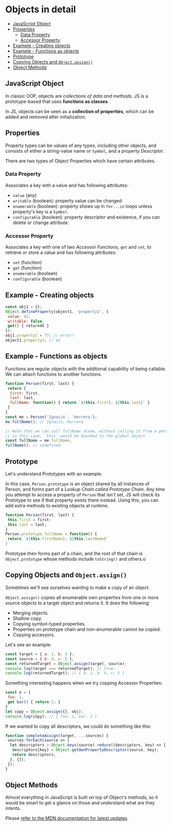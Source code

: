 # Objects in detail

- [JavaScript Object](#javascript-object)
- [Properties](#properties)
  - [Data Property](#data-property)
  - [Accessor Property](#accessor-property)
- [Example - Creating objects](#example---creating-objects)
- [Example - Functions as objects](#example---functions-as-objects)
- [Prototype](#prototype)
- [Copying Objects and `Object.assign()`](#copying-objects-and-objectassign)
- [Object Methods](#object-methods)

## JavaScript Object

In classic OOP, objects are _collections of data and methods_. JS is a prototype-based that uses __functions as classes__.

In JS, objects can be seen as a __collection of properties__, which can be added and removed after initialization.

## Properties

Property types can be values of any types, including other objects, and consists of either a string-value name or `Symbol`, and a property _Descriptor_.

There are two types of Object Properties which have certain attributes.

### Data Property

Associates a key with a value and has following attributes:

- `value` (any)
- `writable` (boolean): property value can be changed.
- `enumerable` (boolean): property shows up in `for...in` loops unless property's key is a `Symbol`.
- `configurable` (boolean): property descriptor and existence, if you can delete or change attribute.

### Accessor Property

Associates a key with one of two _Accessor Functions_, `get` and `set`, to retrieve or store a value and has following attributes:

- `set` (function)
- `get` (function)
- `enumerable` (boolean)
- `configurable` (boolean)

## Example - Creating objects

```js
const obj1 = {};
Object.defineProperty(object1, 'property1', {
 value: 42,
 writable: false,
 get() { return45 }
});
obj1.property1 = 77; // error!
object1.property1; // 42
```

## Example - Functions as objects

Functions are regular objects with the additional capability of being callable. We can attach functions to another functions.

```js
function Person(first, last) {
 return {
  first: first,
  last: last,
  fullName: function() { return `${this.first}, ${this.last}` }
 }
}
const me = Person('Ignacio', 'Herrera');
me.fullName(); // Ignacio, Herrera

// Note that we can call fullName alone, without calling it from a person's object
// in this case, `this` would be bounded to the global object.
const fullName = me.fullName;
fullName(); // undefined
```

## Prototype

Let's understand Prototypes with an example.

In this case, `Person.prototype` is an object shared by all instances of Person, and forms part of a _Lookup Chain called Prototype Chain_. Any time you attempt to access a property of `Person` that isn't set, JS will check its Prototype to see if that property exists there instead. Using this, you can add extra methods to existing objects at runtime.

```js
function Person(first, last) {
 this.first = first;
 this.last = last;
}
Person.prototype.fullName = function() {
 return `${this.firstName}, ${this.lastName)`
}
```

Prototype then forms part of a chain, and the root of that chain is `Object.prototype` whose methods include `toString()` and others.o

## Copying Objects and `Object.assign()`

Sometimes we'll see ourselves wanting to make a copy of an object.

`Object.assign()` copies all enumerable own properties from one or more source objects to a target object and returns it. It does the following:

- Merging objects.
- Shallow copy.
- Copying symbol-typed properties.
- Properties on prototype chain and non-enumerable cannot be copied.
- Copying accessors.

Let's see an example:

```js
const target = { a: 1, b: 2 };
const source = { b: 4, c: 5 };
const returnedTarget = Object.assign(target, source);
console.log(target === returnedTarget); // true;
console.log(returnedTarget); // { a: 1, b: 4, c: 5 }
```

Something interesting happens when we try copping Accessor Properties:

```js
const o = {
 foo: 1,
 get bar() { return 2; }
}
let copy = Object.assign({}, obj);
console.log(copy); // { foo: 1, bar: 2 }
```

If we wanted to copy all descriptors, we could do something like this:

```js
function completeAssign(target, ...sources) {
 sources.forEach(source => {
  let descriptors = Object.keys(source).reduce((descriptors, key) => {
   descriptors[key] = Object.getOwnPropertyDescriptor(source, key);
   return descriptors;
  }, {});
 });
}
```

## Object Methods

Almost everything in JavaScript is built on top of Object's methods, so it would be smart to get a glance on those and understand what are they intents.

Please [refer to the MDN documentation for latest updates](https://developer.mozilla.org/en-US/docs/Web/JavaScript/Reference/Global_Objects/Object).

